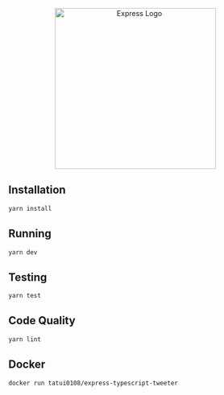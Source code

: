 <p align="center">
  <a href="https://expressjs.com/" target="blank"><img src="http://wanago.io/express.png" width="320" alt="Express Logo" /></a>
</p>

## Installation

```bash
yarn install
```

## Running

```bash
yarn dev
```

## Testing

```bash
yarn test
```

## Code Quality

```bash
yarn lint
```

## Docker
```bash
docker run tatui0108/express-typescript-tweeter
```